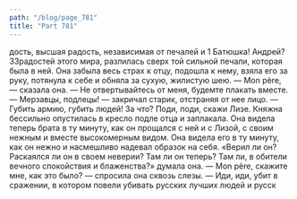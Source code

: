 ```yaml
---
path: "/blog/page_781"
title: "Part 781"
---
```


дость, высшая радость, независимая от печалей и 1 Батюшка! Андрей?
33радостей этого мира, разлилась сверх той сильной печали, которая была в ней. Она забыла весь страх к отцу, подошла к нему, взяла его за руку, потянула к себе и обняла за сухую, жилистую шею.
— Mon père, — сказала она. — Не отвертывайтесь от меня, будемте плакать вместе.
— Мерзавцы, подлецы! — закричал старик, отстраняя от нее лицо. — Губить армию, губить людей! За что́? Поди, поди, скажи Лизе.
Княжна бессильно опустилась в кресло подле отца и заплакала. Она видела теперь брата в ту минуту, как он прощался с ней и с Лизой, с своим нежным и вместе высокомерным видом. Она видела его в ту минуту, как он нежно и насмешливо надевал образок на себя. «Верил ли он? Раскаялся ли он в своем неверии? Там ли он теперь? Там ли, в обители вечного спокойствия и блаженства?» думала она.
— Mon père, скажите мне, как это было? — спросила она сквозь слезы.
— Иди, иди, убит в сражении, в котором повели убивать русских лучших людей и русск
